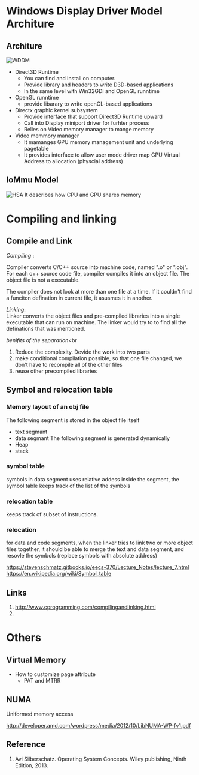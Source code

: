 # Windows Display Driver Model Architure
## Architure
![WDDM](https://msdn.microsoft.com/dynimg/IC504961.png)

* Direct3D Runtime
   * You can find and install on computer. 
   * Provide library and headers to write D3D-based applications
   * In the same level with Win32GDI and OpenGL runntime
* OpenGL runntime
  * provide libarary to write openGL-based  applications
* Directx graphic kernel subsystem 
  *  Provide interface that support Direct3D Runtime upward
  * Call into Display miniport driver for furhter process
  *  Relies on Video memory manager to mange memory
* Video memmory manager 
  * It mamanges GPU memory management unit and underlying pagetable 
  * It provides interface to allow user mode driver map GPU Virtual Address to allocation (physcial address) 
## IoMmu Model
  ![HSA](https://msdn.microsoft.com/Dn894176.iommu_model.1(en-us,VS.85).png)
It describes how CPU and GPU shares memory


# Compiling and linking
## Compile and Link
*Compiling* :   <br>

Compiler converts C/C++ source into machine code, named ".o" or ".obj".   For each c++ source code file,  compiler compiles it into an object file.  The object file is not a executable. 

The compiler does not look at more than one file at a time.  If it couldn't find a funciton defination in current file, it asusmes it in another. 


*Linking*: <br>
Linker converts the object files and pre-compiled libraries  into  a single executable  that can run on machine.  The linker would  try to to find all the definations that was mentioned. 

*benifits of the separation*<br
1. Reduce the complexity. Devide the work into two parts
2. make conditional compilation possible, so that one file changed, we don't have to recompile all of the other files
2. reuse other precompiled libraries 
## Symbol and relocation table
### Memory layout of an obj file
The following segment is stored in the object file itself
* text segmant 
* data segmant 
The following segment is generated dynamically
* Heap 
* stack 

### symbol table 
symbols in data segment uses relative addess inside the segment, the symbol table keeps track of the list of the symbols 

### relocation table 
keeps track of subset of instructions.

###  relocation 

for data and code segments, when the linker tries to link two or more object files together, it should be able to merge the text and data segment, and resovle the symbols (replace symbols with absolute address)

https://stevenschmatz.gitbooks.io/eecs-370/Lecture_Notes/lecture_7.html
https://en.wikipedia.org/wiki/Symbol_table


## Links 
1. http://www.cprogramming.com/compilingandlinking.html
2. 

# Others 
## Virtual Memory 
   * How to customize page attribute
      * PAT and MTRR
      
## NUMA
Uniformed memory access

http://developer.amd.com/wordpress/media/2012/10/LibNUMA-WP-fv1.pdf

## Reference 
1. Avi Silberschatz. Operating System Concepts. Wiley publishing, Ninth Edition, 2013. 

